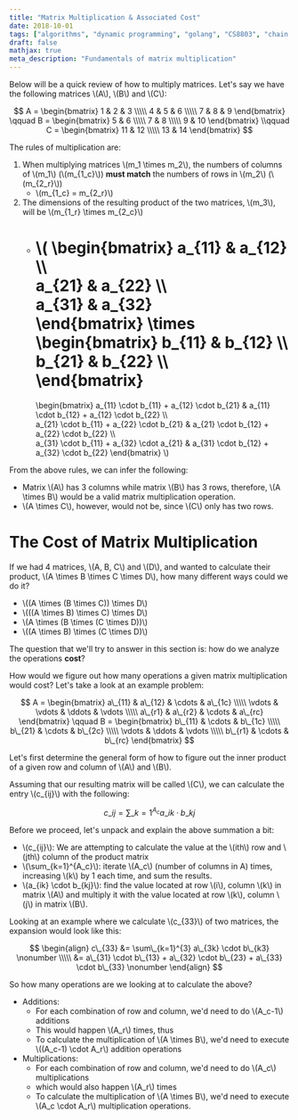 ```yaml
---
title: "Matrix Multiplication & Associated Cost"
date: 2018-10-01
tags: ["algorithms", "dynamic programming", "golang", "CS8803", "chain matrix multiplication", "fundamentals"]
draft: false
mathjax: true
meta_description: "Fundamentals of matrix multiplication"
---
```


Below will be a quick review of how to multiply matrices. Let's say we have the 
following matrices \\(A\\), \\(B\\) and \\(C\\):

$$
A =
  \begin{bmatrix}
    1 & 2 & 3 \\\\\
    4 & 5 & 6 \\\\\
    7 & 8 & 9
  \end{bmatrix} \qquad
B =
  \begin{bmatrix}
    5 & 6 \\\\\
    7 & 8 \\\\\
    9 & 10
  \end{bmatrix} \\qquad
C =
  \begin{bmatrix}
    11 & 12 \\\\\
    13 & 14
  \end{bmatrix}
$$

The rules of multiplication are:

1. When multiplying matrices \\(m_1 \times m_2\\), the numbers of columns of \\(m_1\\) 
  (\\(m\_{1_c}\\)) __must match__ the numbers of rows in \\(m_2\\) (\\(m\_{2_r}\\))
    * \\(m\_{1_c} = m\_{2_r}\\)
1. The dimensions of the resulting product of the two matrices, \\(m_3\\), will be 
  \\(m\_{1_r} \times m\_{2_c}\\)
    * \\( 
        \begin{bmatrix}
          a\_{11} & a\_{12} \\\\\
          a\_{21} & a\_{22} \\\\\
          a\_{31} & a\_{32}  
        \end{bmatrix}
        \times
        \begin{bmatrix}
          b\_{11} & b\_{12} \\\\\
          b\_{21} & b\_{22} \\\\\
        \end{bmatrix}
        =
        \begin{bmatrix}
          a\_{11} \cdot b\_{11} + a\_{12} \cdot b\_{21} & a\_{11} \cdot b\_{12} + a\_{12} \cdot b\_{22} \\\\\
          a\_{21} \cdot b\_{11} + a\_{22} \cdot b\_{21} & a\_{21} \cdot b\_{12} + a\_{22} \cdot b\_{22} \\\\\
          a\_{31} \cdot b\_{11} + a\_{32} \cdot a\_{21} & a\_{31} \cdot b\_{12} + a\_{32} \cdot b\_{22}
        \end{bmatrix}
      \\)

From the above rules, we can infer the following:

* Matrix \\(A\\) has 3 columns while matrix \\(B\\) has 3 rows, therefore, 
  \\(A \times B\\) would be a valid matrix multiplication operation. 
* \\(A \times C\\), however, would not be, since \\(C\\) only has two rows.

# The Cost of Matrix Multiplication
If we had 4 matrices, \\(A, B, C\\) and \\(D\\), and wanted to calculate their product, 
\\(A \times B \times C \times D\\), how many different ways could we do it?

* \\((A \times (B \times C)) \times D\\)
* \\(((A \times B) \times C) \times D\\)
* \\(A \times (B \times (C \times D))\\)
* \\((A \times B) \times (C \times D)\\)

The question that we'll try to answer in this section is: how do we analyze the 
operations __cost__?

How would we figure out how many operations a given matrix multiplication would cost?
Let's take a look at an example problem:

$$
A =
  \begin{bmatrix}
    a\_{11} & a\_{12} & \cdots & a\_{1c} \\\\\
    \vdots & \vdots & \ddots & \vdots \\\\\
    a\_{r1} & a\_{r2} & \cdots & a\_{rc}
  \end{bmatrix} \qquad
B =
  \begin{bmatrix}
    b\_{11} & \cdots & b\_{1c} \\\\\
    b\_{21} & \cdots & b\_{2c} \\\\\ 
    \vdots & \ddots & \vdots \\\\\
    b\_{r1} & \cdots & b\_{rc}
  \end{bmatrix}
$$

Let's first determine the general form of how to figure out the inner product of 
a given row and column of \\(A\\) and \\(B\\). 

Assuming that our resulting matrix will be called \\(C\\), we can calculate the
entry \\(c\_{ij}\\) with the following:

$$
c\_{ij} = \sum\_{k=1}^{A_c} a\_{ik} \cdot b\_{kj}
$$

Before we proceed, let's unpack and explain the above summation a bit:

* \\(c\_{ij}\\): We are attempting to calculate the value at the \\(ith\\) row 
  and \\(jth\\) column of the product matrix
* \\(\sum\_{k=1}^{A_c}\\): iterate \\(A_c\\) (number of columns in A) times, 
  increasing \\(k\\) by 1 each time, and sum the results.
* \\(a\_{ik} \cdot b\_{kj}\\): find the value located at row \\(i\\), column \\(k\\)
  in matrix \\(A\\) and multiply it with the value located at row \\(k\\), 
  column \\(j\\) in matrix \\(B\\).

Looking at an example where we calculate \\(c\_{33}\\) of two matrices, the 
expansion would look like this:

$$
\begin{align}
  c\_{33} &= \sum\_{k=1}^{3} a\_{3k} \cdot b\_{k3} \nonumber \\\\\
  &= a\_{31} \cdot b\_{13} + a\_{32} \cdot b\_{23} + a\_{33} \cdot b\_{33} \nonumber
\end{align}
$$

So how many operations are we looking at to calculate the above?

* Additions:
    * For each combination of row and column, we'd need to do \\(A_c-1\\) additions
    * This would happen \\(A_r\\) times, thus
    * To calculate the multiplication of \\(A \times B\\), we'd need to execute
      \\((A_c-1) \cdot A_r\\) addition operations
* Multiplications:
    * For each combination of row and column, we'd need to do \\(A_c\\) multiplications
    * which would also happen \\(A_r\\) times
    * To calculate the multiplication of \\(A \times B\\), we'd need to execute 
      \\(A_c \cdot A_r\\) multiplication operations.
